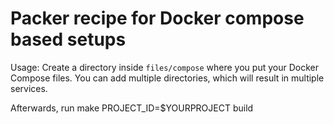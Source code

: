 # Packer recipe for Docker compose based setups

Usage: Create a directory inside `files/compose` where you put your Docker Compose
files. You can add multiple directories, which will result in multiple services.

Afterwards, run make PROJECT_ID=$YOURPROJECT build
